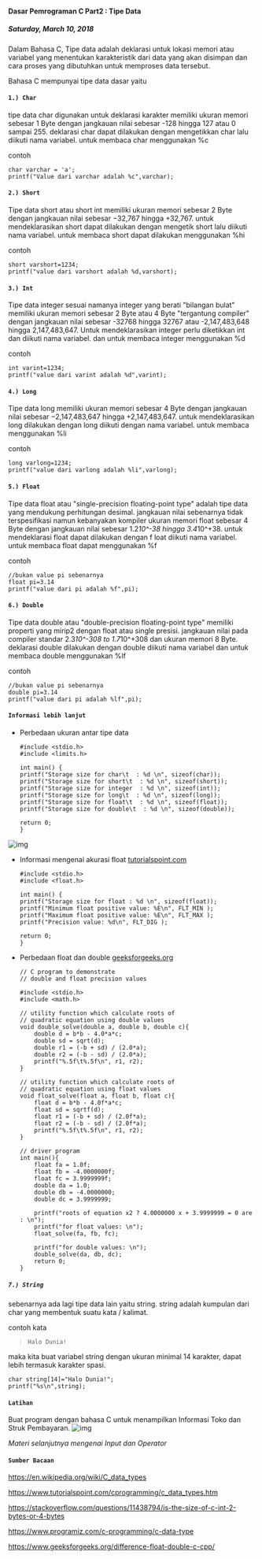 #### Dasar Pemrograman C Part2 : Tipe Data
##### *Saturday, March 10, 2018*

Dalam Bahasa C, Tipe data adalah deklarasi untuk lokasi memori atau 
variabel yang menentukan karakteristik dari data yang akan disimpan 
dan cara proses yang dibutuhkan untuk memproses data tersebut.

Bahasa C mempunyai tipe data dasar yaitu

#### `1.) Char`
tipe data char digunakan untuk deklarasi karakter memiliki ukuran 
memori sebesar 1 Byte dengan jangkauan nilai sebesar -128 hingga 
127 atau 0 sampai 255. deklarasi char dapat dilakukan dengan 
mengetikkan char lalu diikuti nama variabel. untuk membaca char 
menggunakan %c

contoh
```
char varchar = 'a';
printf("Value dari varchar adalah %c",varchar);  
```

#### `2.) Short`
Tipe data short atau short int memiliki ukuran memori sebesar 2 Byte 
dengan jangkauan nilai sebesar −32,767 hingga +32,767. untuk 
mendeklarasikan short dapat dilakukan dengan mengetik short lalu 
diikuti nama variabel. untuk membaca short dapat dilakukan 
menggunakan %hi

contoh
```
short varshort=1234;
printf("value dari varshort adalah %d,varshort);
```

#### `3.) Int`       
Tipe data integer sesuai namanya integer yang berati "bilangan bulat" 
memiliki ukuran memori sebesar 2 Byte atau 4 Byte "tergantung 
compiler" dengan jangkauan nilai sebesar -32768 hingga 32767 
atau -2,147,483,648 hingga 2,147,483,647. Untuk mendeklarasikan 
integer perlu diketikkan int dan diikuti nama variabel. dan untuk 
membaca integer menggunakan %d

contoh
```
int varint=1234;
printf("value dari varint adalah %d",varint);
```

#### `4.) Long`
Tipe data long memiliki ukuran memori sebesar 4 Byte dengan jangkauan 
nilai sebesar −2,147,483,647 hingga +2,147,483,647. untuk 
mendeklarasikan long dilakukan dengan long diikuti dengan nama 
variabel. untuk membaca menggunakan %li

contoh
```
long varlong=1234;
printf("value dari varlong adalah %li",varlong);
```

#### `5.) Float`
Tipe data float atau "single-precision floating-point type" adalah 
tipe data yang mendukung perhitungan desimal. jangkauan nilai 
sebenarnya tidak terspesifikasi namun kebanyakan kompiler ukuran 
memori float sebesar 4 Byte dengan jangkauan nilai sebesar 1.2*10^-38 
hingga 3.4*10^+38. untuk mendeklarasi float dapat dilakukan dengan f
loat diikuti nama variabel. untuk membaca float dapat menggunakan %f

contoh
```
//bukan value pi sebenarnya
float pi=3.14
printf("value dari pi adalah %f",pi);
```

#### `6.) Double`
Tipe data double atau "double-precision floating-point type" memiliki 
properti yang mirip2 dengan float atau single presisi. jangkauan nilai 
pada compiler standar 2.3*10^-308 to 1.7*10^+308 dan ukuran memori 8 
Byte. deklarasi double dilakukan dengan double diikuti nama variabel 
dan untuk membaca double menggunakan %lf

contoh
```
//bukan value pi sebenarnya
double pi=3.14
printf("value dari pi adalah %lf",pi);
```

#### `Informasi lebih lanjut`
* Perbedaan ukuran antar tipe data

    ```
    #include <stdio.h>
    #include <limits.h>

    int main() {
    printf("Storage size for char\t  : %d \n", sizeof(char));
    printf("Storage size for short\t  : %d \n", sizeof(short));
    printf("Storage size for integer  : %d \n", sizeof(int));
    printf("Storage size for long\t  : %d \n", sizeof(long));
    printf("Storage size for float\t  : %d \n", sizeof(float));
    printf("Storage size for double\t  : %d \n", sizeof(double));

    return 0;
    }
    ```

![img](./posts/2018-03-10-dasar-pemrograman-c-part2-tipe-data/1.jpg)

* Informasi mengenai akurasi float [tutorialspoint.com](https://www.tutorialspoint.com/cprogramming/c_data_types.htm)

    ```
    #include <stdio.h>
    #include <float.h>

    int main() {
    printf("Storage size for float : %d \n", sizeof(float));
    printf("Minimum float positive value: %E\n", FLT_MIN );
    printf("Maximum float positive value: %E\n", FLT_MAX );
    printf("Precision value: %d\n", FLT_DIG );
    
    return 0;
    }
    ```

* Perbedaan float dan double [geeksforgeeks.org](https://www.geeksforgeeks.org/difference-float-double-c-cpp/)

    ```
    // C program to demonstrate
    // double and float precision values

    #include <stdio.h>
    #include <math.h>

    // utility function which calculate roots of
    // quadratic equation using double values
    void double_solve(double a, double b, double c){
        double d = b*b - 4.0*a*c;
        double sd = sqrt(d);
        double r1 = (-b + sd) / (2.0*a);
        double r2 = (-b - sd) / (2.0*a);
        printf("%.5f\t%.5f\n", r1, r2);
    }

    // utility function which calculate roots of
    // quadratic equation using float values
    void float_solve(float a, float b, float c){
        float d = b*b - 4.0f*a*c;
        float sd = sqrtf(d);
        float r1 = (-b + sd) / (2.0f*a);
        float r2 = (-b - sd) / (2.0f*a);
        printf("%.5f\t%.5f\n", r1, r2);
    }  

    // driver program
    int main(){
        float fa = 1.0f;
        float fb = -4.0000000f;
        float fc = 3.9999999f;
        double da = 1.0;
        double db = -4.0000000;
        double dc = 3.9999999;

        printf("roots of equation x2 ? 4.0000000 x + 3.9999999 = 0 are : \n");
        printf("for float values: \n");
        float_solve(fa, fb, fc);

        printf("for double values: \n");
        double_solve(da, db, dc);
        return 0;
    }
    ```

##### `7.) String`
sebenarnya ada lagi tipe data lain yaitu string. string adalah 
kumpulan dari char yang membentuk suatu kata / kalimat.

contoh kata
> `Halo Dunia!`

maka kita buat variabel string dengan ukuran minimal 14 karakter, 
dapat lebih termasuk karakter spasi.
```
char string[14]="Halo Dunia!";
printf("%s\n",string);
```

#### `Latihan`
Buat program dengan bahasa C untuk menampilkan Informasi Toko dan Struk Pembayaran.
![img](./posts/2018-03-10-dasar-pemrograman-c-part2-tipe-data/2.jpg "simple.wikipedia.org")

*Materi selanjutnya mengenai Input dan Operator*

#### `Sumber Bacaan`

<https://en.wikipedia.org/wiki/C_data_types>

<https://www.tutorialspoint.com/cprogramming/c_data_types.htm>

<https://stackoverflow.com/questions/11438794/is-the-size-of-c-int-2-bytes-or-4-bytes>

<https://www.programiz.com/c-programming/c-data-type>

<https://www.geeksforgeeks.org/difference-float-double-c-cpp/>

